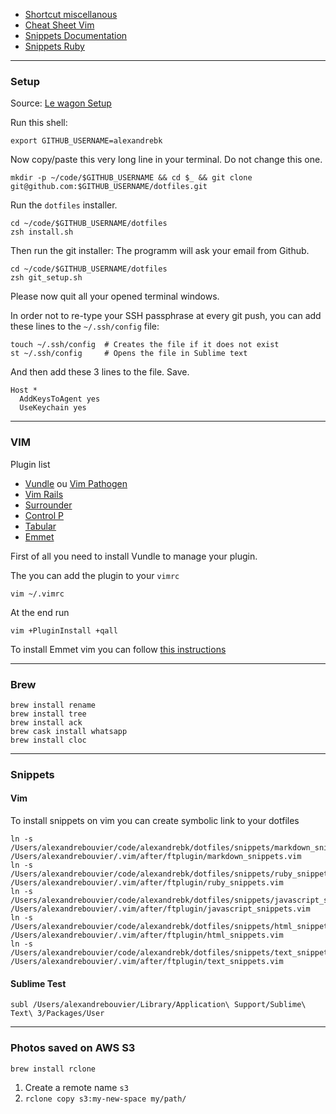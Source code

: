
- [Shortcut miscellanous](https://github.com/alexandrebk/dotfiles/blob/master/cheat_sheet_miscellanous.md)
- [Cheat Sheet Vim](https://github.com/alexandrebk/dotfiles/blob/master/cheat_sheet_vim.md)
- [Snippets Documentation](https://github.com/alexandrebk/dotfiles/blob/master/doc_snippets.md)
- [Snippets Ruby](https://github.com/alexandrebk/dotfiles/blob/master/snippets/ruby_snippets.vim)

---

### Setup

Source: [Le wagon Setup](https://github.com/lewagon/setup)

Run this shell:

```
export GITHUB_USERNAME=alexandrebk
```

Now copy/paste this very long line in your terminal. Do not change this one.

```
mkdir -p ~/code/$GITHUB_USERNAME && cd $_ && git clone git@github.com:$GITHUB_USERNAME/dotfiles.git
```

Run the `dotfiles` installer.

```
cd ~/code/$GITHUB_USERNAME/dotfiles
zsh install.sh
```

Then run the git installer: The programm will ask your email from Github.

```
cd ~/code/$GITHUB_USERNAME/dotfiles
zsh git_setup.sh
```

Please now quit all your opened terminal windows.

In order not to re-type your SSH passphrase at every git push, you can add these lines to the `~/.ssh/config` file:

```
touch ~/.ssh/config  # Creates the file if it does not exist
st ~/.ssh/config     # Opens the file in Sublime text
```

And then add these 3 lines to the file. Save.

```
Host *
  AddKeysToAgent yes
  UseKeychain yes
```

---

### VIM

Plugin list

* [Vundle](https://github.com/VundleVim/Vundle.vim) ou [Vim Pathogen](https://github.com/tpope/vim-pathogen)
* [Vim Rails](https://github.com/tpope/vim-rails)
* [Surrounder](https://github.com/tpope/vim-surround)
* [Control P](https://github.com/ctrlpvim/ctrlp.vim)
* [Tabular](https://github.com/godlygeek/tabular)
* [Emmet](https://www.vim.org/scripts/script.php?script_id=2981)

First of all you need to install Vundle to manage your plugin.

The you can add the plugin to your `vimrc`

```
vim ~/.vimrc
```

At the end run

```
vim +PluginInstall +qall
```

To install Emmet vim you can follow [this instructions](https://vimawesome.com/plugin/emmet-vim)

---

### Brew

```
brew install rename
brew install tree
brew install ack
brew cask install whatsapp
brew install cloc
```

---

### Snippets

#### Vim

To install snippets on vim you can create symbolic link to your dotfiles

```
ln -s /Users/alexandrebouvier/code/alexandrebk/dotfiles/snippets/markdown_snippets.vim /Users/alexandrebouvier/.vim/after/ftplugin/markdown_snippets.vim
ln -s /Users/alexandrebouvier/code/alexandrebk/dotfiles/snippets/ruby_snippets.vim /Users/alexandrebouvier/.vim/after/ftplugin/ruby_snippets.vim
ln -s /Users/alexandrebouvier/code/alexandrebk/dotfiles/snippets/javascript_snippets.vim /Users/alexandrebouvier/.vim/after/ftplugin/javascript_snippets.vim
ln -s /Users/alexandrebouvier/code/alexandrebk/dotfiles/snippets/html_snippets.vim /Users/alexandrebouvier/.vim/after/ftplugin/html_snippets.vim
ln -s /Users/alexandrebouvier/code/alexandrebk/dotfiles/snippets/text_snippets.vim /Users/alexandrebouvier/.vim/after/ftplugin/text_snippets.vim
```

#### Sublime Test

```
subl /Users/alexandrebouvier/Library/Application\ Support/Sublime\ Text\ 3/Packages/User
```

---

### Photos saved on AWS S3

```sh
brew install rclone
```

1. Create a remote name `s3`
2. `rclone copy s3:my-new-space my/path/`
